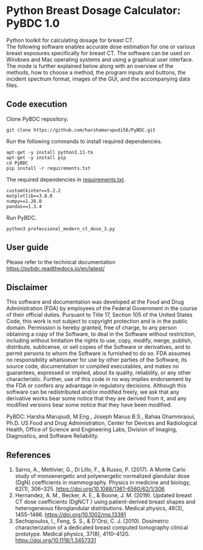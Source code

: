 # Python Breast Dosage Calculator: PyBDC 1.0
Python toolkit for calculating dosage for breast CT.\
The following software enables accurate dose estimation for one or various breast exposures specifically for breast CT. The software can be used on Windows and Mac operating systems and using a graphical user interface. The mode is further explained below along with an overview of the methods, how to choose a method, the program inputs and buttons, the incident spectrum format, images of the GUI, and the accompanying data files.

Code execution
----------
Clone PyBDC repository.
```
git clone https://github.com/harshamarupudi56/PyBDC.git
```

Run the following commands to install required dependencies.
```
apt-get -y install python3.11-tk
apt-get -y install pip
cd PyBDC
pip install -r requirements.txt
```

The required dependencies in [requirements.txt](requirements.txt).
```
customtkinter==5.2.2
matplotlib==3.8.0
numpy==1.26.0
pandas==1.3.4
```

Run PyBDC.
```
python3 professional_modern_ct_dose_3.py
```

User guide
----------
Please refer to the technical documentation https://pybdc.readthedocs.io/en/latest/

Disclaimer
----------

This software and documentation was developed at the Food and Drug Administration (FDA) by employees of the Federal Government in the course of their official duties. Pursuant to Title 17, Section 105 of the United States Code, this work is not subject to copyright protection and is in the public domain. Permission is hereby granted, free of charge, to any person obtaining a copy of the Software, to deal in the Software without restriction, including without limitation the rights to use, copy, modify, merge, publish, distribute, sublicense, or sell copies of the Software or derivatives, and to permit persons to whom the Software is furnished to do so. FDA assumes no responsibility whatsoever for use by other parties of the Software, its source code, documentation or compiled executables, and makes no guarantees, expressed or implied, about its quality, reliability, or any other characteristic. Further, use of this code in no way implies endorsement by the FDA or confers any advantage in regulatory decisions. Although this software can be redistributed and/or modified freely, we ask that any derivative works bear some notice that they are derived from it, and any modified versions bear some notice that they have been modified. 


PyBDC: Harsha Marupudi, M.Eng., Joseph Manus B.S., Bahaa Ghammraoui, Ph.D. US Food and Drug Administration, Center for Devices and Radiological Health, Office of Science and Engineering Labs, Division of Imaging, Diagnostics, and Software Reliability.




References
----------
1. Sarno, A., Mettivier, G., Di Lillo, F., & Russo, P. (2017). A Monte Carlo study of monoenergetic and polyenergetic normalized glandular dose (DgN) coefficients in mammography. Physics in medicine and biology, 62(1), 306–325. https://doi.org/10.1088/1361-6560/62/1/306
2. Hernandez, A. M., Becker, A. E., & Boone, J. M. (2019). Updated breast CT dose coefficients (DgNCT ) using patient-derived breast shapes and heterogeneous fibroglandular distributions. Medical physics, 46(3), 1455–1466. https://doi.org/10.1002/mp.13391
3. Sechopoulos, I., Feng, S. S., & D'Orsi, C. J. (2010). Dosimetric characterization of a dedicated breast computed tomography clinical prototype. Medical physics, 37(8), 4110–4120. https://doi.org/10.1118/1.3457331


